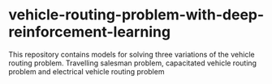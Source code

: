 # vehicle-routing-problem-with-deep-reinforcement-learning
This repository contains models for solving three variations of the vehicle routing problem. Travelling salesman problem, capacitated vehicle routing problem and electrical vehicle routing problem
